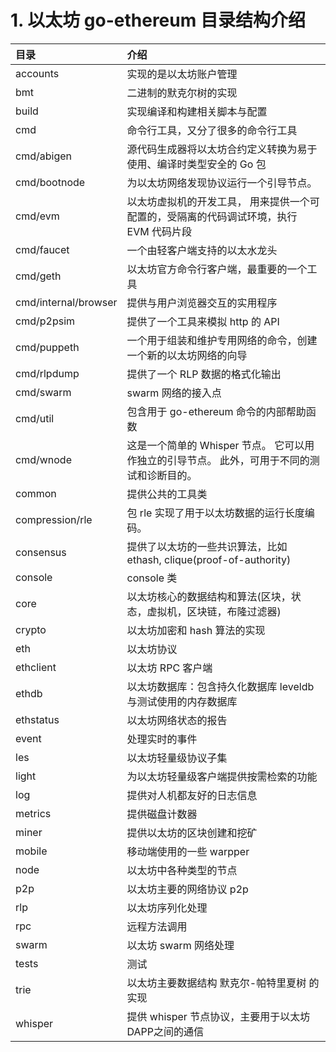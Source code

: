 # 1. 以太坊 go-ethereum 目录结构介绍



| 目录                 | 介绍                                                         |
| :------------------- | :----------------------------------------------------------- |
| accounts             | 实现的是以太坊账户管理                                       |
| bmt                  | 二进制的默克尔树的实现                                       |
| build                | 实现编译和构建相关脚本与配置                                 |
| cmd                  | 命令行工具，又分了很多的命令行工具                           |
| cmd/abigen           | 源代码生成器将以太坊合约定义转换为易于使用、编译时类型安全的 Go 包 |
| cmd/bootnode         | 为以太坊网络发现协议运行一个引导节点。                       |
| cmd/evm              | 以太坊虚拟机的开发工具， 用来提供一个可配置的，受隔离的代码调试环境，执行 EVM 代码片段 |
| cmd/faucet           | 一个由轻客户端支持的以太水龙头                               |
| cmd/geth             | 以太坊官方命令行客户端，最重要的一个工具                     |
| cmd/internal/browser | 提供与用户浏览器交互的实用程序                               |
| cmd/p2psim           | 提供了一个工具来模拟 http 的 API                             |
| cmd/puppeth          | 一个用于组装和维护专用网络的命令，创建一个新的以太坊网络的向导 |
| cmd/rlpdump          | 提供了一个 RLP 数据的格式化输出                              |
| cmd/swarm            | swarm 网络的接入点                                           |
| cmd/util             | 包含用于 go-ethereum 命令的内部帮助函数                      |
| cmd/wnode            | 这是一个简单的 Whisper 节点。 它可以用作独立的引导节点。 此外，可用于不同的测试和诊断目的。 |
| common               | 提供公共的工具类                                             |
| compression/rle      | 包 rle 实现了用于以太坊数据的运行长度编码。                  |
| consensus            | 提供了以太坊的一些共识算法，比如 ethash, clique(proof-of-authority) |
| console              | console 类                                                   |
| core                 | 以太坊核心的数据结构和算法(区块，状态，虚拟机，区块链，布隆过滤器) |
| crypto               | 以太坊加密和 hash 算法的实现                                 |
| eth                  | 以太坊协议                                                   |
| ethclient            | 以太坊 RPC 客户端                                            |
| ethdb                | 以太坊数据库：包含持久化数据库 leveldb 与测试使用的内存数据库 |
| ethstatus            | 以太坊网络状态的报告                                         |
| event                | 处理实时的事件                                               |
| les                  | 以太坊轻量级协议子集                                         |
| light                | 为以太坊轻量级客户端提供按需检索的功能                       |
| log                  | 提供对人机都友好的日志信息                                   |
| metrics              | 提供磁盘计数器                                               |
| miner                | 提供以太坊的区块创建和挖矿                                   |
| mobile               | 移动端使用的一些 warpper                                     |
| node                 | 以太坊中各种类型的节点                                       |
| p2p                  | 以太坊主要的网络协议 p2p                                     |
| rlp                  | 以太坊序列化处理                                             |
| rpc                  | 远程方法调用                                                 |
| swarm                | 以太坊 swarm 网络处理                                        |
| tests                | 测试                                                         |
| trie                 | 以太坊主要数据结构 默克尔-帕特里夏树 的实现                  |
| whisper              | 提供 whisper 节点协议，主要用于以太坊DAPP之间的通信          |






